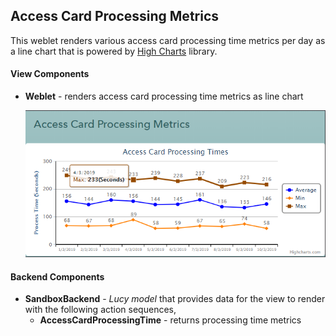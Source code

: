 ## Access Card Processing Metrics

This weblet renders various access card processing time metrics per day as a line chart that is powered by [High Charts](https://www.highcharts.com/docs/) library.

#### View Components

* **Weblet** - renders access card processing time metrics as line chart

  ![Access Card Processing Metrics](images/s1.PNG)

#### Backend Components

* **SandboxBackend** - _Lucy model_ that provides data for the view to render with the following action sequences,
  * **AccessCardProcessingTime** - returns processing time metrics